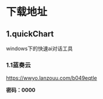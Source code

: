 # 下载地址

## 1.quickChart

windows下的快速ai对话工具

### 1.1蓝奏云

https://wwyo.lanzouu.com/b049eqtle

**密码：0000**

